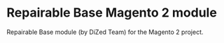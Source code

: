 # Repairable Base Magento 2 module

Repairable Base module (by DiZed Team) for the Magento 2 project.
